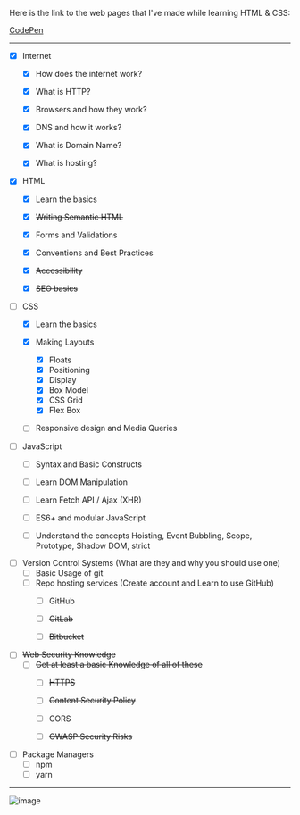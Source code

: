 Here is the link to the web pages that I've made while learning HTML & CSS:

[CodePen](https://codepen.io/realsarius)

---

- [x] Internet
  - [x] How does the internet work?
  - [x] What is HTTP?
  - [x] Browsers and how they work?
  - [x] DNS and how it works?
  - [x] What is Domain Name?
  - [x] What is hosting?


- [x] HTML
  - [x] Learn the basics
  - [x] ~~Writing Semantic HTML~~
  - [x] Forms and Validations
  - [x] Conventions and Best Practices
  - [x] ~~Accessibility~~
  - [x] ~~SEO basics~~


- [ ] CSS
  - [x] Learn the basics
  - [x] Making Layouts
    - [x] Floats
    - [x] Positioning
    - [x] Display
    - [x] Box Model
    - [x] CSS Grid
    - [x] Flex Box
  - [ ] Responsive design and Media Queries


- [ ] JavaScript
  - [ ] Syntax and Basic Constructs
  - [ ] Learn DOM Manipulation
  - [ ] Learn Fetch API / Ajax (XHR)
  - [ ] ES6+ and modular JavaScript
  - [ ] Understand the concepts Hoisting, Event Bubbling, Scope, Prototype, Shadow DOM, strict


- [ ] Version Control Systems (What are they and why you should use one)
  - [ ] Basic Usage of git
  - [ ] Repo hosting services (Create account and Learn to use GitHub)
    - [ ] GitHub
    - [ ] ~~GitLab~~
    - [ ] ~~Bitbucket~~


- [ ] ~~Web Security Knowledge~~
  - [ ] ~~Get at least a basic Knowledge of all of these~~
    - [ ] ~~HTTPS~~
    - [ ] ~~Content Security Policy~~
    - [ ] ~~CORS~~
    - [ ] ~~OWASP Security Risks~~


- [ ] Package Managers
  - [ ] npm
  - [ ] yarn

 ---

  ![image](https://raw.githubusercontent.com/kamranahmedse/developer-roadmap/master/img/frontend.png)
